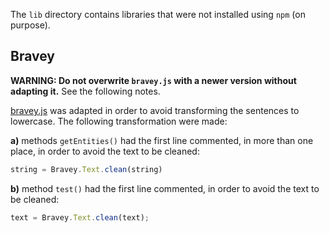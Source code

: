 The `lib` directory contains libraries that were not installed using `npm` (on purpose).

## Bravey

**WARNING: Do not overwrite `bravey.js` with a newer version without adapting it.** See the following notes.

[bravey.js](https://github.com/BraveyJS/Bravey)  was adapted in order to avoid transforming the sentences to lowercase. The following transformation were made:

**a)** methods `getEntities()` had the first line commented, in more than one place, in order to avoid the text to be cleaned:
```javascript
string = Bravey.Text.clean(string)
```

 **b)** method `test()` had the first line commented, in order to avoid the text to be cleaned:
```javascript
text = Bravey.Text.clean(text);
```